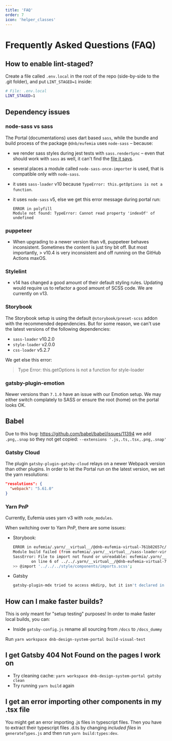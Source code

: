 ```yaml
---
title: 'FAQ'
order: 7
icon: 'helper_classes'
---
```


# Frequently Asked Questions (FAQ)

## How to enable lint-staged?

Create a file called `.env.local` in the root of the repo (side-by-side to the .git folder), and put `LINT_STAGED=1` inside:

```bash
# File: .env.local
LINT_STAGED=1
```

## Dependency issues

### node-sass vs sass

The Portal (documentations) uses dart based `sass`, while the bundle and build process of the package `@dnb/eufemia` uses `node-sass` – because:

- we render sass styles during jest tests with `sass.renderSync` – even that should work with `sass` as well, it can't find the [file it says](https://github.com/sass/dart-sass/issues/710).
- several places a module called `node-sass-once-importer` is used, that is compatible only with `node-sass`.
- it uses `sass-loader` v10 because `TypeError: this.getOptions is not a function`.
- it uses `node-sass` v5, else we get this error message during portal run:

  ```
  ERROR in polyfill
  Module not found: TypeError: Cannot read property 'indexOf' of
  undefined
  ```

### puppeteer

- When upgrading to a newer version than v8, puppeteer behaves inconsistent. Sometimes the content is just tiny bit off. But most importantly, > v10.4 is very inconsistent and off running on the GitHub Actions maxOS.

### Stylelint

- v14 has changed a good amount of their default styling rules. Updating would require us to refactor a good amount of SCSS code. We are currently on v13.

### Storybook

The Storybook setup is using the default `@storybook/preset-scss` addon with the recommended dependencies. But for some reason, we can't use the latest versions of the following dependencies:

- `sass-loader` v10.2.0
- `style-loader` v2.0.0
- `css-loader` v5.2.7

We get else this error:

> Type Error: this.getOptions is not a function for style-loader

### gatsby-plugin-emotion

Newer versions than `7.1.0` have an issue with our Emotion setup. We may either switch complately to SASS or ensure the root (home) on the portal looks OK.

## Babel

Due to this bug: https://github.com/babel/babel/issues/11394 we add `.png,.snap` so they not get copied: `--extensions '.js,.ts,.tsx,.png,.snap'`

### Gatsby Cloud

The plugin `gatsby-plugin-gatsby-cloud` relays on a newer Webpack version than other plugins. In order to let the Portal run on the latest version, we set the yarn resolutions:

```json
"resolutions": {
  "webpack": "5.61.0"
}
```

### Yarn PnP

Currently, Eufemia uses yarn v3 with `node_modules`.

When switching over to Yarn PnP, there are some issues:

- Storybook:
  ```bash
  ERROR in eufemia/.yarn/__virtual__/@dnb-eufemia-virtual-761b82657c/1/packages/dnb-eufemia/src/components/slider/style/dnb-range.scss (eufemia/.yarn/__virtual__/css-loader-virtual-37c5c374e4/0/cache/css-loader-npm-5.2.7-e1e8b8d16f-fb0742b30a.zip/node_modules/css-loader/dist/cjs.js!eufemia/.yarn/__virtual__/sass-loader-virtual-577853f541/0/cache/sass-loader-npm-10.2.0-91ed64638b-d53212e5d1.zip/node_modules/sass-loader/dist/cjs.js!eufemia/.yarn/__virtual__/@dnb-eufemia-virtual-761b82657c/1/packages/dnb-eufemia/src/components/slider/style/dnb-range.scss)
  Module build failed (from eufemia/.yarn/__virtual__/sass-loader-virtual-577853f541/0/cache/sass-loader-npm-10.2.0-91ed64638b-d53212e5d1.zip/node_modules/sass-loader/dist/cjs.js):
  SassError: File to import not found or unreadable: eufemia/.yarn/__virtual__/@dnb-eufemia-virtual-761b82657c/1/packages/dnb-eufemia/src/style/components/imports.scss.
          on line 6 of ../../.yarn/__virtual__/@dnb-eufemia-virtual-761b82657c/1/packages/dnb-eufemia/src/components/slider/style/dnb-range.scss
  >> @import '../../../style/components/imports.scss';
  ```
- Gatsby
  ```bash
  gatsby-plugin-mdx tried to access mkdirp, but it isn't declared in its dependencies; this makes the require call ambiguous and unsound.
  ```

## How can I make faster builds?

This is only meant for "setup testing" purposes! In order to make faster local builds, you can:

- Inside `gatsby-config.js` rename all sourcing from `/docs` to `/docs_dummy`

Run `yarn workspace dnb-design-system-portal build-visual-test`

## I get Gatsby 404 Not Found on the pages I work on

- Try cleaning cache: `yarn workspace dnb-design-system-portal gatsby clean`
- Try running `yarn build` again

## I get an error importing other components in my .tsx file

You might get an error importing .js files in typescript files.
Then you have to extract their typescript files .d.ts by changing _included files_ in `generateTypes.js` and then run `yarn build:types:dev`.
